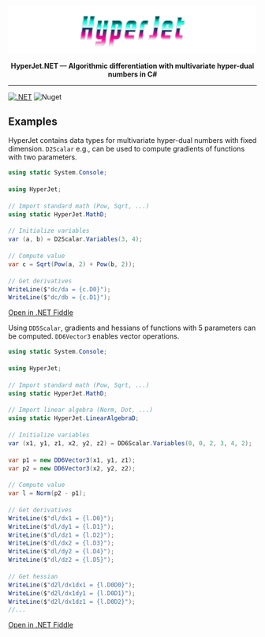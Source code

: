 ![HyperJet Logo](https://github.com/oberbichler/HyperJet-Net/blob/f9341794ae9fc497e86c6234abcfeadc27605502/docs/HyperJet.png)

<p align="center"><b>HyperJet.NET — Algorithmic differentiation with multivariate hyper-dual numbers in C#</b></p>

---

[![.NET](https://github.com/oberbichler/HyperJet-Net/actions/workflows/ci.yml/badge.svg)](https://github.com/oberbichler/HyperJet-Net/actions/workflows/ci.yml) ![Nuget](https://img.shields.io/nuget/v/HyperJet)

## Examples

HyperJet contains data types for multivariate hyper-dual numbers with fixed dimension. `D2Scalar` e.g., can be used to compute gradients of functions with two parameters.

```csharp
using static System.Console;

using HyperJet;

// Import standard math (Pow, Sqrt, ...)
using static HyperJet.MathD;

// Initialize variables
var (a, b) = D2Scalar.Variables(3, 4);

// Compute value
var c = Sqrt(Pow(a, 2) + Pow(b, 2));

// Get derivatives
WriteLine($"dc/da = {c.D0}");
WriteLine($"dc/db = {c.D1}");
```

[Open in .NET Fiddle](https://dotnetfiddle.net/Of9xMJ)

Using `DD5Scalar`, gradients and hessians of functions with 5 parameters can be computed. `DD6Vector3` enables vector operations.

```csharp
using static System.Console;

using HyperJet;

// Import standard math (Pow, Sqrt, ...)
using static HyperJet.MathD;

// Import linear algebra (Norm, Dot, ...)
using static HyperJet.LinearAlgebraD;

// Initialize variables
var (x1, y1, z1, x2, y2, z2) = DD6Scalar.Variables(0, 0, 2, 3, 4, 2);

var p1 = new DD6Vector3(x1, y1, z1);
var p2 = new DD6Vector3(x2, y2, z2);

// Compute value
var l = Norm(p2 - p1);

// Get derivatives
WriteLine($"dl/dx1 = {l.D0}");
WriteLine($"dl/dy1 = {l.D1}");
WriteLine($"dl/dz1 = {l.D2}");
WriteLine($"dl/dx2 = {l.D3}");
WriteLine($"dl/dy2 = {l.D4}");
WriteLine($"dl/dz2 = {l.D5}");

// Get hessian
WriteLine($"d2l/dx1dx1 = {l.D0D0}");
WriteLine($"d2l/dx1dy1 = {l.D0D1}");
WriteLine($"d2l/dx1dz1 = {l.D0D2}");
//...
```

[Open in .NET Fiddle](https://dotnetfiddle.net/UjToUB)
